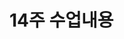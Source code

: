 # 14주 수업내용

<!--
깃허브 
깃허브 주소 포함
레파지토리 화면 각 디렉토리별 화면이랑 히스토리 캐버
10개 기준으로 15점 만점
한 주 빠진 경우 1.5점 감점

제일 마지막 슬라이드 자기 생각한 점수
발 푷 후 p d f 파일 톡바에 업로듸ㅏㄹ우리뭉ㄹ


시험 24일 10시 or 11시 
-->
